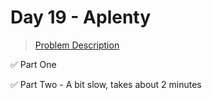 # Day 19 - Aplenty

> [Problem Description](https://adventofcode.com/2023/day/19)

:white_check_mark: Part One

:white_check_mark: Part Two - A bit slow, takes about 2 minutes
